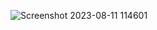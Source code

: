 ![Screenshot 2023-08-11 114601](https://github.com/Sachintha-Samarathunga/Youtube-2.0/assets/98406068/c61cc902-7c3b-4318-9b8f-2b69949db6f1)
